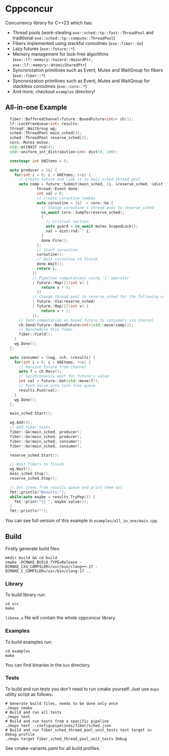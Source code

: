 # Cppconcur

Concurrency library for C++23 which has: 
* Thread pools (work-stealing `exe::sched::tp::fast::ThreadPool` and traditional `exe::sched::tp::compute::ThreadPool`)
* Fibers implemented using stackful coroutines (`exe::fiber::Go`) 
* Lazy futures (`exe::future::*`)
* Memory management for lock-free algorithms (`exe::lf::memory::hazard::HazardPtr`, `exe::lf::memory::AtomicSharedPtr`)
* Syncronization primitives such as Event, Mutex and WaitGroup for fibers (`exe::fiber::*`)
* Syncronization primitives such as Event, Mutex and WaitGroup for stackless coroutines (`exe::coro::*`)
* And more, checkout `examples` directory!

## All-in-one Example

```cpp
  fiber::BufferedChannel<future::BoxedFuture<int>> ch(1);
  lf::LockFreeQueue<int> results;
  thread::WaitGroup wg;
  sched::ThreadPool main_sched{4};
  sched::ThreadPool reserve_sched{2};
  coro::Mutex mutex;
  std::mt19937 rnd(4);
  std::uniform_int_distribution<int> dist(0, 100);

  constexpr int kNItems = 6;

  auto producer = [&] {
    for(int i = 0; i < kNItems; ++i) {
      // Create future and link it to main_sched thread pool
      auto comp = future::Submit(main_sched, [i, &reserve_sched, &dist, &rnd, &mutex] {
              thread::Event done;
              int val = 0;
              // Create coroutine lambda 
              auto coroutine = [&] -> coro::Go { 
                // Change coroutine's thread pool to reserve_sched 
                co_await coro::JumpTo(reserve_sched);
                {
                  // Critical section 
                  auto guard = co_await mutex.ScopedLock();
                  val = dist(rnd) ^ i;
                }
                done.Fire();
              };
              // Start coroutine 
              coroutine();
              // Wait coroutine to finish
              done.Wait();
              return i;
            })
            // Pipeline computations using '|' operator
            | future::Map([](int v) {
                return v * 4;
              })
            // Change thread pool to reserve_sched for the following computations 
            | future::Via(reserve_sched)
            | future::Map([](int v) {
                return v + 1;
            });
      // Send computation as boxed future to consumers via channel
      ch.Send(future::BoxedFuture<int>(std::move(comp)));
      // Reschedule this fiber 
      fiber::Yield();
    }
    wg.Done();
  };

  auto consumer = [&wg, &ch, &results] {
    for(int i = 0; i < kNItems; ++i) {
      // Receive future from channel 
      auto f = ch.Recv();
      // Synchronously wait for future's value
      int val = future::Get(std::move(f));
      // Push value into lock-free queue
      results.Push(val);
    }
    wg.Done();
  };

  main_sched.Start();

  wg.Add(4);
  // Add fiber tasks
  fiber::Go(main_sched, producer);
  fiber::Go(main_sched, producer);
  fiber::Go(main_sched, consumer);
  fiber::Go(main_sched, consumer);

  reserve_sched.Start();

  // Wait fibers to finish 
  wg.Wait();
  main_sched.Stop();
  reserve_sched.Stop();

  // Get items from results queue and print them out
  fmt::println("Results:");
  while(auto maybe = results.TryPop()) {
    fmt::print("{} ", maybe.value());
  }
  fmt::println("");
```

You can see full version of this example in `examples/all_in_one/main.cpp`.

## Build

Firstly generate build files:
```
mkdir build && cd build
cmake -DCMAKE_BUILD_TYPE=Release -DCMAKE_CXX_COMPILER=/usr/bin/clang++-17 -DCMAKE_C_COMPILER=/usr/bin/clang-17 ..
```

### Library
To build library run:
```
cd src
make
```

`libexe.a` file will contain the whole cppconcur library.

### Examples
To build examples run:
```
cd examples
make
```
You can find binaries in the `bin` directory.

### Tests
To build and run tests you don't need to run cmake yourself. Just use `mops` utility script 
as follows:
```
# Generate build files, needs to be done only once
./mops cmake
# Build and run all tests
./mops test
# Build and run tests from a specific pipeline
./mops test --config=pipelines/fiber/sched.json
# Build and run fiber_sched_thread_pool_unit_tests test target in Debug profile
./mops target fiber_sched_thread_pool_unit_tests Debug
```

See cmake-variants.yaml for all build profiles.
